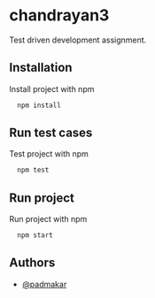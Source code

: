
# chandrayan3

Test driven development assignment.


## Installation

Install project with npm

```bash
  npm install  
```

## Run test cases

Test project with npm
```bash
  npm test  
```
## Run project

Run project with npm
```bash
  npm start  
```

## Authors

- [@padmakar](https://www.github.com/padmakarkasture)

